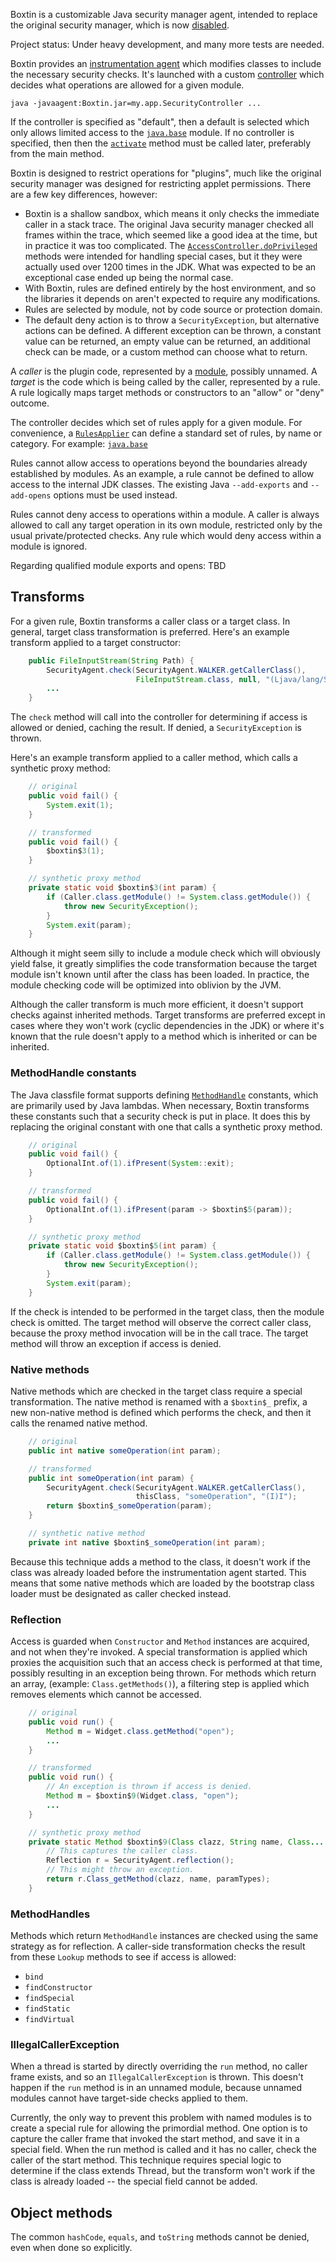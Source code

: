 
Boxtin is a customizable Java security manager agent, intended to replace the original security manager, which is now [disabled](https://openjdk.org/jeps/486).

Project status: Under heavy development, and many more tests are needed.

Boxtin provides an [instrumentation agent](https://docs.oracle.com/en/java/javase/24/docs/api/java.instrument/java/lang/instrument/package-summary.html) which modifies classes to include the necessary security checks. It's launched with a custom [controller](https://cojen.github.io/Boxtin/javadoc/org.cojen.boxtin/org/cojen/boxtin/Controller.html) which decides what operations are allowed for a given module.

```
java -javaagent:Boxtin.jar=my.app.SecurityController ...
```

If the controller is specified as "default", then a default is selected which only allows limited access to the [`java.base`](https://cojen.github.io/Boxtin/javadoc/org.cojen.boxtin/org/cojen/boxtin/RulesApplier.html#java_base()) module. If no controller is specified, then then the [`activate`](https://cojen.github.io/Boxtin/javadoc/org.cojen.boxtin/org/cojen/boxtin/SecurityAgent.html#activate(org.cojen.boxtin.Controller)) method must be called later, preferably from the main method.

Boxtin is designed to restrict operations for "plugins", much like the original security manager was designed for restricting applet permissions. There are a few key differences, however:

- Boxtin is a shallow sandbox, which means it only checks the immediate caller in a stack trace. The original Java security manager checked all frames within the trace, which seemed like a good idea at the time, but in practice it was too complicated. The [`AccessController.doPrivileged`](https://docs.oracle.com/en/java/javase/23/docs/api/java.base/java/security/AccessController.html) methods were intended for handling special cases, but it they were actually used over 1200 times in the JDK. What was expected to be an exceptional case ended up being the normal case.
- With Boxtin, rules are defined entirely by the host environment, and so the libraries it depends on aren't expected to require any modifications.
- Rules are selected by module, not by code source or protection domain.
- The default deny action is to throw a `SecurityException`, but alternative actions can be defined. A different exception can be thrown, a constant value can be returned, an empty value can be returned, an additional check can be made, or a custom method can choose what to return.

A _caller_ is the plugin code, represented by a [module](https://docs.oracle.com/en/java/javase/24/docs/api/java.base/java/lang/Module.html), possibly unnamed. A _target_ is the code which is being called by the caller, represented by a rule. A rule logically maps target methods or constructors to an "allow" or "deny" outcome.

The controller decides which set of rules apply for a given module. For convenience, a [`RulesApplier`](https://cojen.github.io/Boxtin/javadoc/org.cojen.boxtin/org/cojen/boxtin/RulesApplier.html) can define a standard set of rules, by name or category. For example: [`java.base`](https://github.com/cojen/Boxtin/blob/main/agent/src/main/java/org/cojen/boxtin/JavaBaseApplier.java)

Rules cannot allow access to operations beyond the boundaries already established by modules. As an example, a rule cannot be defined to allow access to the internal JDK classes. The existing Java `--add-exports` and `--add-opens` options must be used instead.

Rules cannot deny access to operations within a module. A caller is always allowed to call any target operation in its own module, restricted only by the usual private/protected checks. Any rule which would deny access within a module is ignored.

Regarding qualified module exports and opens: TBD

## Transforms

For a given rule, Boxtin transforms a caller class or a target class. In general, target class transformation is preferred. Here's an example transform applied to a target constructor:

```java
    public FileInputStream(String Path) {
        SecurityAgent.check(SecurityAgent.WALKER.getCallerClass(),
                            FileInputStream.class, null, "(Ljava/lang/String;)V");
        ...
    }
```

The `check` method will call into the controller for determining if access is allowed or denied, caching the result. If denied, a `SecurityException` is thrown.

Here's an example transform applied to a caller method, which calls a synthetic proxy method:

```java
    // original
    public void fail() {
        System.exit(1);
    }

    // transformed
    public void fail() {
        $boxtin$3(1);
    }

    // synthetic proxy method
    private static void $boxtin$3(int param) {
        if (Caller.class.getModule() != System.class.getModule()) {
            throw new SecurityException();
        }
        System.exit(param);
    }
```

Although it might seem silly to include a module check which will obviously yield false, it greatly simplifies the code transformation because the target module isn't known until after the class has been loaded. In practice, the module checking code will be optimized into oblivion by the JVM.

Although the caller transform is much more efficient, it doesn't support checks against inherited methods. Target transforms are preferred except in cases where they won't work (cyclic dependencies in the JDK) or where it's known that the rule doesn't apply to a method which is inherited or can be inherited.

### MethodHandle constants

The Java classfile format supports defining [`MethodHandle`](https://docs.oracle.com/javase/specs/jvms/se24/html/jvms-4.html#jvms-4.4.8) constants, which are primarily used by Java lambdas. When necessary, Boxtin transforms these constants such that a security check is put in place. It does this by replacing the original constant with one that calls a synthetic proxy method.

```java
    // original
    public void fail() {
        OptionalInt.of(1).ifPresent(System::exit);
    }

    // transformed
    public void fail() {
        OptionalInt.of(1).ifPresent(param -> $boxtin$5(param));
    }

    // synthetic proxy method
    private static void $boxtin$5(int param) {
        if (Caller.class.getModule() != System.class.getModule()) {
            throw new SecurityException();
        }
        System.exit(param);
    }
```

If the check is intended to be performed in the target class, then the module check is omitted. The target method will observe the correct caller class, because the proxy method invocation will be in the call trace. The target method will throw an exception if access is denied.

### Native methods

Native methods which are checked in the target class require a special transformation. The native method is renamed with a `$boxtin$_` prefix, a new non-native method is defined which performs the check, and then it calls the renamed native method.

```java
    // original
    public int native someOperation(int param);

    // transformed
    public int someOperation(int param) {
        SecurityAgent.check(SecurityAgent.WALKER.getCallerClass(),
                            thisClass, "someOperation", "(I)I");
        return $boxtin$_someOperation(param);
    }

    // synthetic native method
    private int native $boxtin$_someOperation(int param);
```

Because this technique adds a method to the class, it doesn't work if the class was already loaded before the instrumentation agent started. This means that some native methods which are loaded by the bootstrap class loader must be designated as caller checked instead.

### Reflection

Access is guarded when `Constructor` and `Method` instances are acquired, and not when they're invoked. A special transformation is applied which proxies the acquisition such that an access check is performed at that time, possibly resulting in an exception being thrown. For methods which return an array, (example: `Class.getMethods()`), a filtering step is applied which removes elements which cannot be accessed.


```java
    // original
    public void run() {
        Method m = Widget.class.getMethod("open");
        ...
    }

    // transformed
    public void run() {
        // An exception is thrown if access is denied.
        Method m = $boxtin$9(Widget.class, "open");
        ...
    }

    // synthetic proxy method
    private static Method $boxtin$9(Class clazz, String name, Class... paramTypes) {
        // This captures the caller class.
        Reflection r = SecurityAgent.reflection();
        // This might throw an exception.
        return r.Class_getMethod(clazz, name, paramTypes);
    }
```

### MethodHandles

Methods which return `MethodHandle` instances are checked using the same strategy as for reflection. A caller-side transformation checks the result from these `Lookup` methods to see if access is allowed:

- `bind`
- `findConstructor`
- `findSpecial`
- `findStatic`
- `findVirtual`

### IllegalCallerException

When a thread is started by directly overriding the `run` method, no caller frame exists, and so an `IllegalCallerException` is thrown. This doesn't happen if the `run` method is in an unnamed module, because unnamed modules cannot have target-side checks applied to them.

Currently, the only way to prevent this problem with named modules is to create a special rule for allowing the primordial method. One option is to capture the caller frame that invoked the start method, and save it in a special field. When the run method is called and it has no caller, check the caller of the start method. This technique requires special logic to determine if the class extends Thread, but the transform won't work if the class is already loaded -- the special field cannot be added.

## Object methods

The common `hashCode`, `equals`, and `toString` methods cannot be denied, even when done so explicitly.

